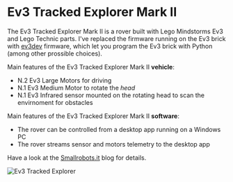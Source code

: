 # Ev3 Tracked Explorer Mark II
The Ev3 Tracked Explorer Mark II is a rover built with Lego Mindstorms Ev3 and Lego Technic parts. I've replaced the firmware running on the Ev3 brick with [ev3dev](https://www.ev3dev.org) firmware, which let you program the Ev3 brick with Python (among other prossible choices).

Main features of the Ev3 Tracked Explorer Mark II **vehicle**:
- N.2 Ev3 Large Motors for driving
- N.1 Ev3 Medium Motor to rotate the *head*
- N.1 Ev3 Infrared sensor mounted on the rotating head to scan the envirnoment for obstacles

Main features of the Ev3 Tracked Explorer Mark II **software**:
- The rover can be controlled from a desktop app running on a Windows PC
- The rover streams sensor and motors telemetry to the desktop app

Have a look at the [Smallrobots.it](https://www.smallrobots.it/) blog for details.

![Ev3 Tracked Explorer](pictures/TE_MarkII_Pictures_07.png)
